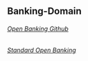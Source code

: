 ## Banking-Domain

###### [Open Banking Github](https://openbankinguk.github.io/read-write-api-site3/)
###### [Standard Open Banking](https://standards.openbanking.org.uk/api-specifications/)

